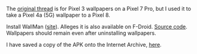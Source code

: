 The [original thread](https://www.reddit.com/r/GooglePixel/comments/162zbet/can_i_get_pixel_3_live_wallpaper_on_the_pixel_7/) is for Pixel 3 wallpapers on a Pixel 7 Pro, but I used it to take a Pixel 4a (5G) wallpaper to a Pixel 8.

Install WallMan ([site](https://apt.izzysoft.de/fdroid/index/apk/com.colorata.wallman)).  Alleges it is also available on F-Droid.  [Source code](https://gitlab.com/colorata/wallman).  Wallpapers should remain even after uninstalling wallpapers.

I have saved a copy of the APK onto the Internet Archive, [here](https://web.archive.org/web/20240121080337/https://apt.izzysoft.de/fdroid/repo/com.colorata.wallman_6.apk).